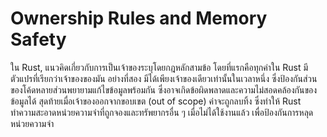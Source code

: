 # Ownership Rules and Memory Safety

ใน Rust, แนวคิดเกี่ยวกับการเป็นเจ้าของระบุโดยกฎหลักสามข้อ โดยที่แรกคือทุกค่าใน Rust มีตัวแปรที่เรียกว่าเจ้าของของมัน อย่างที่สอง มีได้เพียงเจ้าของเดียวเท่านั้นในเวลาหนึ่ง ซึ่งป้องกันส่วนของโค้ดหลายส่วนพยายามแก้ไขข้อมูลพร้อมกัน ซึ่งอาจเกิดข้อผิดพลาดและความไม่สอดคล้องกันของข้อมูลได้ สุดท้ายเมื่อเจ้าของออกจากขอบเขต (out of scope) ค่าจะถูกลบทิ้ง ซึ่งทำให้ Rust ทำความสะอาดหน่วยความจำที่ถูกจองและทรัพยากรอื่น ๆ เมื่อไม่ได้ใช้งานแล้ว เพื่อป้องกันการหลุดหน่วยความจำ